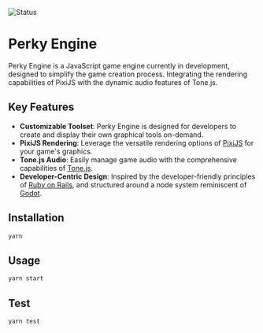 ![Status](https://img.shields.io/badge/status-in_development-orange)

# Perky Engine

Perky Engine is a JavaScript game engine currently in development, designed to simplify the game creation process. Integrating the rendering capabilities of PixiJS with the dynamic audio features of Tone.js.

## Key Features

- **Customizable Toolset**: Perky Engine is designed for developers to create and display their own graphical tools on-demand.
- **PixiJS Rendering**: Leverage the versatile rendering options of [PixiJS](https://pixijs.com/) for your game's graphics.
- **Tone.js Audio**: Easily manage game audio with the comprehensive capabilities of [Tone.js](https://tonejs.github.io/).
- **Developer-Centric Design**: Inspired by the developer-friendly principles of [Ruby on Rails](https://rubyonrails.org/doctrine/), and structured around a node system reminiscent of [Godot](https://godotengine.org/).


## Installation

```bash
yarn
```


## Usage

```bash
yarn start
```


## Test

```bash
yarn test
```
